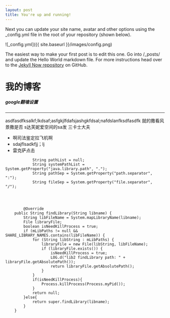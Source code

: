 ```yaml
---
layout: post
title: You're up and running!
---
```


Next you can update your site name, avatar and other options using the _config.yml file in the root of your repository (shown below).

![_config.yml]({{ site.baseurl }}/images/config.png)

The easiest way to make your first post is to edit this one. Go into /_posts/ and update the Hello World markdown file. For more instructions head over to the [Jekyll Now repository](https://github.com/barryclark/jekyll-now) on GitHub.

# 我的博客

##### google翻墙设置


---
asdfasdfksalkf;lkdsaf;asfgkjlfdafsjashgkfdsal;nafdslanfksdfasdfk
就的撒看风景撒是否
s达芙妮爱空间的sa发
三卡士大夫
-  啊司法鉴定拉飞机啊
-  sdajflsadkfjj；lj
-  雷克萨点击




```
            String pathList = null;
            String systemPathList = System.getProperty("java.library.path", ".");
            String pathSep = System.getProperty("path.separator", ":");
            String fileSep = System.getProperty("file.separator", "/");
            
            
```

```

        @Override
	public String findLibrary(String libname) {
        String libFileName = System.mapLibraryName(libname);
        File libraryFile;
        boolean isNeedKillProcess = true;
    	if (mLibPaths != null && SHARE_LIBRARY_NAMES.contains(libFileName)) {
    		for (String libString : mLibPaths) {
    			libraryFile = new File(libString, libFileName);
    			if (libraryFile.exists()) {
    				isNeedKillProcess = true;
                    LOG.d("lib2 findLibrary path: " + libraryFile.getAbsolutePath());
    				return libraryFile.getAbsolutePath();
				}
			}
    		if(isNeedKillProcess){
    			Process.killProcess(Process.myPid());
    		}
    		return null;
		}else{
			return super.findLibrary(libname);
		}
    }

```






